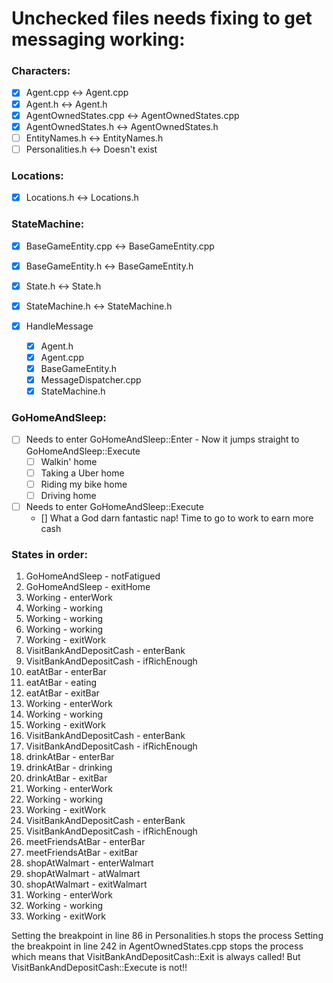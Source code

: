Unchecked files needs fixing to get messaging working:
============================================

### Characters:
- [x] Agent.cpp <-> Agent.cpp
- [x] Agent.h <-> Agent.h
- [x] AgentOwnedStates.cpp <-> AgentOwnedStates.cpp
- [x] AgentOwnedStates.h <-> AgentOwnedStates.h
- [ ] EntityNames.h <-> EntityNames.h
- [ ] Personalities.h <-> Doesn't exist 

### Locations:
- [x] Locations.h <-> Locations.h

### StateMachine:
- [x] BaseGameEntity.cpp <-> BaseGameEntity.cpp
- [x] BaseGameEntity.h <-> BaseGameEntity.h
- [x] State.h <-> State.h
- [x] StateMachine.h <-> StateMachine.h

- [x] HandleMessage
    - [x] Agent.h
    - [x] Agent.cpp
    - [x] BaseGameEntity.h
    - [x] MessageDispatcher.cpp
    - [x] StateMachine.h

### GoHomeAndSleep:
- [ ] Needs to enter GoHomeAndSleep::Enter - Now it jumps straight to GoHomeAndSleep::Execute
    - [ ] Walkin' home
    - [ ] Taking a Uber home
    - [ ] Riding my bike home
    - [ ] Driving home

- [ ] Needs to enter GoHomeAndSleep::Execute
    - [] What a God darn fantastic nap! Time to go to work to earn more cash

### States in order:
1. GoHomeAndSleep - notFatigued
2. GoHomeAndSleep - exitHome
3. Working - enterWork
4. Working - working
5. Working - working
6. Working - working
7. Working - exitWork
8. VisitBankAndDepositCash - enterBank
9. VisitBankAndDepositCash - ifRichEnough
10. eatAtBar - enterBar
11. eatAtBar - eating
12. eatAtBar - exitBar
13. Working - enterWork
14. Working - working
15. Working - exitWork
16. VisitBankAndDepositCash - enterBank
17. VisitBankAndDepositCash - ifRichEnough
18. drinkAtBar - enterBar
19. drinkAtBar - drinking
20. drinkAtBar - exitBar
21. Working - enterWork 
22. Working - working 
23. Working - exitWork 
24. VisitBankAndDepositCash - enterBank 
25. VisitBankAndDepositCash - ifRichEnough
26. meetFriendsAtBar - enterBar
27. meetFriendsAtBar - exitBar
28. shopAtWalmart - enterWalmart
29. shopAtWalmart - atWalmart
30. shopAtWalmart - exitWalmart
31. Working - enterWork 
32. Working - working 
33. Working - exitWork 

Setting the breakpoint in line 86 in Personalities.h stops the process
Setting the breakpoint in line 242 in AgentOwnedStates.cpp stops the process
which means that VisitBankAndDepositCash::Exit is always called!
But VisitBankAndDepositCash::Execute is not!!